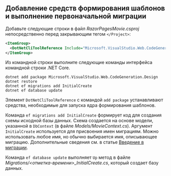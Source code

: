 <a name="cli"></a>
## <a name="add-scaffold-tooling-and-perform-initial-migration"></a>Добавление средств формирования шаблонов и выполнение первоначальной миграции

Добавьте следующие строки в файл *RazorPagesMovie.csproj* непосредственно перед закрывающим тегом `</Project>`:

```xml
<ItemGroup>
  <DotNetCliToolReference Include="Microsoft.VisualStudio.Web.CodeGeneration.Tools" Version="2.1.0-preview1-final"/>
</ItemGroup>
```  
Из командной строки выполните следующие команды интерфейса командной строки .NET Core.

```console
dotnet add package Microsoft.VisualStudio.Web.CodeGeneration.Design
dotnet restore
dotnet ef migrations add InitialCreate
dotnet ef database update
```

Элемент `DotNetCliToolReference` с командой `add package` устанавливают средства, необходимые для запуска ядра формирования шаблонов.

Команда `ef migrations add InitialCreate` формирует код для создания схемы исходной базы данных. Схема создается на основе модели, указанной в `DbContext` (в файле *Models/MovieContext.cs*). Аргумент `InitialCreate` используется для присвоения имен миграциям. Можно использовать любое имя, но обычно выбирается имя, описывающее миграцию. Дополнительные сведения см. в статье [Введение в миграции](xref:data/ef-mvc/migrations#introduction-to-migrations).

Команда `ef database update` выполняет `Up` метод в файле *Migrations/\<отметка-времени>_InitialCreate.cs*, который создает базу данных.
